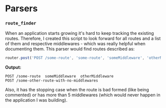 # Parsers

### `route_finder`

When an application starts growing it's hard to keep tracking the existing routes. Therefore, I created this script to look forward for all routes and a list of them and respective middlewares - which was really helpful when documenting them.
This parser would find routes described as:

```js
router.post('POST /some-route', 'some-route', 'someMiddleware', 'otherMiddleware', async () => { ... });
```

**Output:**

```text
POST /some-route  someMiddleware  otherMiddleware
POST /some-other-route-with-no-middlewares
```

Also, it has the stopping case when the route is bad formed (like being commented) or has more than 5 middlewares (which would never happen in the application I was building).
